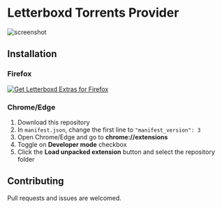 # Letterboxd Torrents Provider

![screenshot](https://github.com/user-attachments/assets/2081b584-7df3-4cc5-8de7-cb8b9b64454f)

## Installation

### Firefox
<a href="https://addons.mozilla.org/en-US/firefox/addon/letterboxd-torrents/"><img src="https://user-images.githubusercontent.com/585534/107280546-7b9b2a00-6a26-11eb-8f9f-f95932f4bfec.png" alt="Get Letterboxd Extras for Firefox"></a>

### Chrome/Edge
1. Download this repository
2. In `manifest.json`, change the first line to `"manifest_version": 3`
3. Open Chrome/Edge and go to **chrome://extensions**
4. Toggle on **Developer mode** checkbox
5. Click the **Load unpacked extension** button and select the repository folder

## Contributing

Pull requests and issues are welcomed.